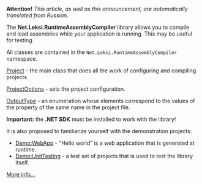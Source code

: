 ﻿**Attention!** _This article, as well as this announcement, are automatically translated from Russian_.

The **Net.Leksi.RuntimeAssemblyCompiler** library allows you to compile and load assemblies while your application is running. This may be useful for testing.

All classes are contained in the `Net.Leksi.RuntimeAssemblyCompiler` namespace.

[Project](https://github.com/Leksiqq/RuntimeAssemblyCompiler/wiki/Project-en) - the main class that does all the work of configuring and compiling projects.

[ProjectOptions](https://github.com/Leksiqq/RuntimeAssemblyCompiler/wiki/ProjectOptions-en) - sets the project configuration.

[OutputType](https://github.com/Leksiqq/RuntimeAssemblyCompiler/wiki/OutputType-en) - an enumeration whose elements correspond to the values of the property of the same name in the project file.

**Important:** the **.NET SDK** must be installed to work with the library!

It is also proposed to familiarize yourself with the demonstration projects:
- [Demo:WebApp](https://github.com/Leksiqq/RuntimeAssemblyCompiler/wiki/Demo-WebApp) - "Hello world" is a web application that is generated at runtime.
- [Demo:UnitTesting](https://github.com/Leksiqq/RuntimeAssemblyCompiler/wiki/Demo-UnitTesting) - a test set of projects that is used to test the library itself.

[More info...](https://github.com/Leksiqq/RuntimeAssemblyCompiler/wiki)
